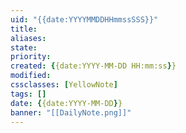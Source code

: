 ```yaml
---
uid: "{{date:YYYYMMDDHHmmssSSS}}"
title: 
aliases: 
state:
priority:
created: {{date:YYYY-MM-DD HH:mm:ss}}
modified: 
cssclasses: [YellowNote]
tags: []
date: {{date:YYYY-MM-DD}}
banner: "[[DailyNote.png]]"
---
```


